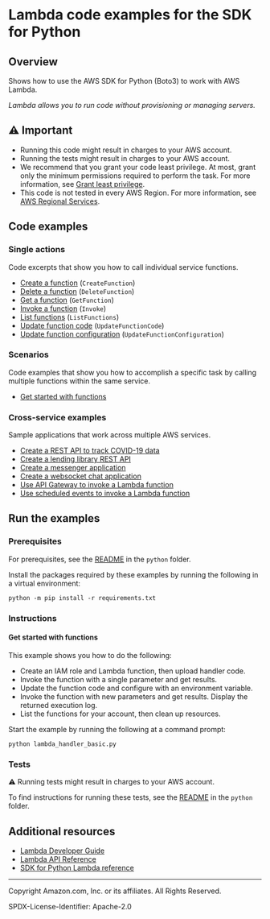 <!--Generated by WRITEME on 2023-03-27 23:24:29.305095 (UTC)-->
# Lambda code examples for the SDK for Python

## Overview

Shows how to use the AWS SDK for Python (Boto3) to work with AWS Lambda.

<!--custom.overview.start-->
<!--custom.overview.end-->

*Lambda allows you to run code without provisioning or managing servers.*

## ⚠ Important

* Running this code might result in charges to your AWS account.
* Running the tests might result in charges to your AWS account.
* We recommend that you grant your code least privilege. At most, grant only the minimum permissions required to perform the task. For more information, see [Grant least privilege](https://docs.aws.amazon.com/IAM/latest/UserGuide/best-practices.html#grant-least-privilege).
* This code is not tested in every AWS Region. For more information, see [AWS Regional Services](https://aws.amazon.com/about-aws/global-infrastructure/regional-product-services).

<!--custom.important.start-->
<!--custom.important.end-->

## Code examples
### Single actions

Code excerpts that show you how to call individual service functions.

* [Create a function](lambda_basics.py#L135) (`CreateFunction`)
* [Delete a function](lambda_basics.py#L169) (`DeleteFunction`)
* [Get a function](lambda_basics.py#L113) (`GetFunction`)
* [Invoke a function](lambda_basics.py#L183) (`Invoke`)
* [List functions](lambda_basics.py#L251) (`ListFunctions`)
* [Update function code](lambda_basics.py#L207) (`UpdateFunctionCode`)
* [Update function configuration](lambda_basics.py#L230) (`UpdateFunctionConfiguration`)

### Scenarios

Code examples that show you how to accomplish a specific task by calling multiple
functions within the same service.

* [Get started with functions](lambda_handler_basic.py) 

### Cross-service examples

Sample applications that work across multiple AWS services.

* [Create a REST API to track COVID-19 data](../../cross_service/apigateway_covid-19_tracker) 
* [Create a lending library REST API](../../cross_service/aurora_rest_lending_library) 
* [Create a messenger application](../../cross_service/stepfunctions_messenger) 
* [Create a websocket chat application](../../cross_service/apigateway_websocket_chat) 
* [Use API Gateway to invoke a Lambda function](../../example_code/lambda/api_gateway_rest.py) 
* [Use scheduled events to invoke a Lambda function](../../example_code/lambda/scheduled_lambda.py) 

## Run the examples

### Prerequisites


For prerequisites, see the [README](../../README.md#Prerequisites) in the `python` folder.


Install the packages required by these examples by running the following in a virtual environment:

```
python -m pip install -r requirements.txt
```


<!--custom.prerequisites.start-->
<!--custom.prerequisites.end-->

### Instructions


<!--custom.instructions.start-->
<!--custom.instructions.end-->


#### Get started with functions

This example shows you how to do the following:

* Create an IAM role and Lambda function, then upload handler code.
* Invoke the function with a single parameter and get results.
* Update the function code and configure with an environment variable.
* Invoke the function with new parameters and get results. Display the returned execution log.
* List the functions for your account, then clean up resources.

Start the example by running the following at a command prompt:

```
python lambda_handler_basic.py
```

<!--custom.scenarios.lambda_Scenario_GettingStartedFunctions.start-->
<!--custom.scenarios.lambda_Scenario_GettingStartedFunctions.end-->

### Tests

⚠ Running tests might result in charges to your AWS account.


To find instructions for running these tests, see the [README](../../README.md#Tests)
in the `python` folder.



<!--custom.tests.start-->
<!--custom.tests.end-->

## Additional resources

* [Lambda Developer Guide](https://docs.aws.amazon.com/lambda/latest/dg/welcome.html)
* [Lambda API Reference](https://docs.aws.amazon.com/lambda/latest/dg/API_Reference.html)
* [SDK for Python Lambda reference](https://boto3.amazonaws.com/v1/documentation/api/latest/reference/services/lambda.html)

<!--custom.resources.start-->
<!--custom.resources.end-->

---

Copyright Amazon.com, Inc. or its affiliates. All Rights Reserved.

SPDX-License-Identifier: Apache-2.0